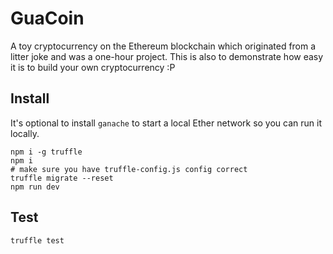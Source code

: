 GuaCoin
=======

A toy cryptocurrency on the Ethereum blockchain which originated from a litter joke and 
was a one-hour project. This is also to demonstrate how easy it is to build your own 
cryptocurrency :P

## Install

It's optional to install `ganache` to start a local Ether network so you can run it locally.

```
npm i -g truffle
npm i
# make sure you have truffle-config.js config correct
truffle migrate --reset
npm run dev
```

## Test

```
truffle test
```
